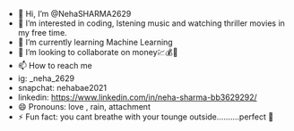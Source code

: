 - 👋 Hi, I’m @NehaSHARMA2629
- 👀 I’m interested in coding, lstening music and watching thriller movies in my free time.
- 🌱 I’m currently learning Machine Learning
- 💞️ I’m looking to collaborate on money💹💰💸
- 📫 How to reach me
- ig: _neha_2629
- snapchat: nehabae2021
- linkedin: https://www.linkedin.com/in/neha-sharma-bb3629292/
- 😄 Pronouns: love , rain, attachment
- ⚡ Fun fact: you cant breathe with your tounge outside..........perfect 📸

<!---
NehaSHARMA2629/NehaSHARMA2629 is a ✨ special ✨ repository because its `README.md` (this file) appears on your GitHub profile.
You can click the Preview link to take a look at your changes.
--->
